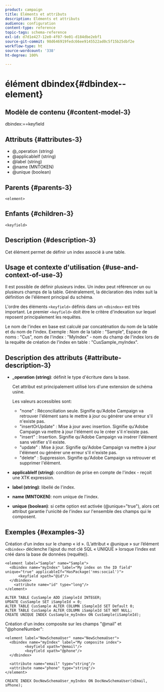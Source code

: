 ```yaml
---
product: campaign
title: Eléments et attributs
description: Eléments et attributs
audience: configuration
content-type: reference
topic-tags: schema-reference
exl-id: d7d1e427-12e0-4f07-9e01-d184dbe2ebf1
source-git-commit: 98d646919fedc66ee9145522ad0c5f15b25dbf2e
workflow-type: ht
source-wordcount: '338'
ht-degree: 100%

---
```


# élément dbindex{#dbindex--element}

## Modèle de contenu {#content-model-3}

dbindex:==keyfield

## Attributs {#attributes-3}

* @_operation (string)
* @applicableIf (string)
* @label (string)
* @name (MNTOKEN)
* @unique (boolean)

## Parents {#parents-3}

`<element>`

## Enfants {#children-3}

`<keyfield>`

## Description {#description-3}

Cet élément permet de définir un index associé à une table.

## Usage et contexte d&#39;utilisation {#use-and-context-of-use-3}

Il est possible de définir plusieurs index. Un index peut référencer un ou plusieurs champs de la table. Généralement, la déclaration des index suit la définition de l&#39;élément principal du schéma.

L&#39;ordre des éléments `<keyfield>` définis dans un `<dbindex>` est très important. Le premier `<keyfield>` doit être le critère d&#39;indexation sur lequel reposent principalement les requêtes.

Le nom de l&#39;index en base est calculé par concaténation du nom de la table et du nom de l&#39;index. Exemple : Nom de la table : &quot;Sample&quot;, Espace de noms : &quot;Cus&quot;, nom de l&#39;index : &quot;MyIndex&quot; - nom du champ de l&#39;index lors de la requête de création de l&#39;index en table : &quot;CusSample_myIndex&quot;.

## Description des attributs {#attribute-description-3}

* **_operation (string)**: définit le type d&#39;écriture dans la base.

   Cet attribut est principalement utilisé lors d&#39;une extension de schéma usine.

   Les valeurs accessibles sont:

   * &quot;none&quot; : Réconciliation seule. Signifie qu&#39;Adobe Campaign va retrouver l&#39;élément sans le mettre à jour ou générer une erreur s&#39;il n&#39;existe pas.
   * &quot;insertOrUpdate&quot; : Mise à jour avec insertion. Signifie qu&#39;Adobe Campaign va mettre à jour l&#39;élément ou le créer s&#39;il n&#39;existe pas.
   * &quot;insert&quot; : Insertion. Signifie qu&#39;Adobe Campaign va insérer l&#39;élément sans vérifier s&#39;il existe.
   * &quot;update&quot; : Mise à jour. Signifie qu&#39;Adobe Campaign va mettre à jour l&#39;élément ou générer une erreur s&#39;il n&#39;existe pas.
   * &quot;delete&quot; : Suppression. Signifie qu&#39;Adobe Campaign va retrouver et supprimer l&#39;élément.

* **applicableIf (string)**: condition de prise en compte de l&#39;index - reçoit une XTK expression.
* **label (string)**: libellé de l&#39;index.
* **name (MNTOKEN)**: nom unique de l&#39;index.
* **unique (boolean)**: si cette option est activée (@unique=&quot;true&quot;), alors cet attribut garantie l&#39;unicité de l&#39;index sur l&#39;ensemble des champs qui le composent.

## Exemples       {#examples-3}

Création d’un index sur le champ « id ». (L’attribut « @unique » sur l’élément `<dbindex>` déclenche l’ajout du mot clé SQL « UNIQUE » lorsque l’index est créé dans la base de données (requête)).

```
<element label="Sample" name="Sample">
  <dbindex name="myIndex" label="My index on the ID field" unique="true" applicableIf="HasPackage('nms:social')">
      <keyfield xpath="@id"/>
  </dbindex>
    <attribute name="id" type="long"/>
</element>          
```

```
ALTER TABLE CusSample ADD iSampleId INTEGER;
UPDATE CusSample SET iSampleId = 0;
ALTER TABLE CusSample ALTER COLUMN iSampleId SET Default 0;
ALTER TABLE CusSample ALTER COLUMN iSampleId SET NOT NULL; 
CREATE UNIQUE INDEX CusSample_myIndex ON CusSample(iSampleId);
```

Création d&#39;un index composite sur les champs &quot;@mail&quot; et &quot;@phoneNumber&quot;:

```
<element label="NewSchemaUser" name="NewSchemaUser">
  <dbindex name="myIndex" label="My composite index">
         <keyfield xpath="@email"/>
         <keyfield xpath="@phone"/>
  </dbindex>
  
  <attribute name="email" type="string"/>
  <attribute name="phone" type="string"/>
</element>      
```

```
CREATE INDEX DocNewSchemaUser_myIndex ON DocNewSchemaUser(sEmail, sPhone);
```
